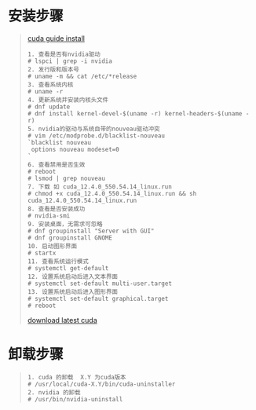 # 安装步骤
> [cuda guide install](https://docs.nvidia.com/cuda/cuda-installation-guide-linux/index.html)     
> ``` Shell
> 1. 查看是否有nvidia驱动
> # lspci | grep -i nvidia
> 2. 发行版和版本号
> # uname -m && cat /etc/*release
> 3. 查看系统内核
> # uname -r
> 4. 更新系统并安装内核头文件
> # dnf update
> # dnf install kernel-devel-$(uname -r) kernel-headers-$(uname -r)
> 5. nvidia的驱动与系统自带的nouveau驱动冲突
> # vim /etc/modprobe.d/blacklist-nouveau
> `blacklist nouveau
>  options nouveau modeset=0
> `
> 6. 查看禁用是否生效
> # reboot
> # lsmod | grep nouveau
> 7. 下载 如 cuda_12.4.0_550.54.14_linux.run
> # chmod +x cuda_12.4.0_550.54.14_linux.run && sh cuda_12.4.0_550.54.14_linux.run
> 8. 查看是否安装成功
> # nvidia-smi
> 9. 安装桌面，无需求可忽略
> # dnf groupinstall "Server with GUI"
> # dnf groupinstall GNOME
> 10. 启动图形界面
> # startx
> 11. 查看系统运行模式
> # systemctl get-default
> 12. 设置系统启动后进入文本界面
> # systemctl set-default multi-user.target
> 13. 设置系统启动后进入图形界面
> # systemctl set-default graphical.target
> # reboot 
> ```
> [download latest cuda](https://developer.nvidia.com/cuda-downloads)
>
# 卸载步骤
> ```Shell
> 1. cuda 的卸载  X.Y 为cuda版本
> # /usr/local/cuda-X.Y/bin/cuda-uninstaller
> 2. nvidia 的卸载
> # /usr/bin/nvidia-uninstall
> ```
